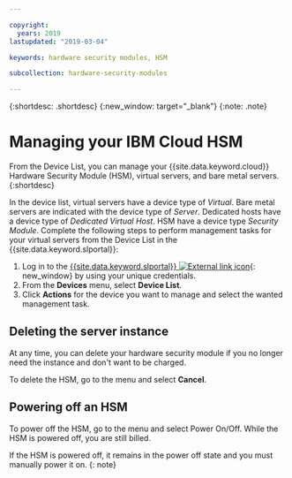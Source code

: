 ```yaml
---

copyright:
  years: 2019
lastupdated: "2019-03-04"

keywords: hardware security modules, HSM

subcollection: hardware-security-modules

---
```


{:shortdesc: .shortdesc}
{:new_window: target="_blank"}
{:note: .note}

# Managing your IBM Cloud HSM

From the Device List, you can manage your {{site.data.keyword.cloud}} Hardware Security Module (HSM), virtual servers, and bare metal servers.
{:shortdesc}

In the device list, virtual servers have a device type of *Virtual*. Bare metal servers are indicated with the device type of *Server*. Dedicated hosts have a device type of *Dedicated Virtual Host*. HSM have a device type *Security Module*.
Complete the following steps to perform management tasks for your virtual servers from the Device List in the {{site.data.keyword.slportal}}:  
1. Log in to the [{{site.data.keyword.slportal}} ![External link icon](../../icons/launch-glyph.svg "External link icon")](https://control.softlayer.com/){: new_window} by using your unique credentials.
2. From the **Devices** menu, select **Device List**.
3. Click **Actions** for the device you want to manage and select the wanted management task.

## Deleting the server instance

At any time, you can delete your hardware security module if you no longer need the instance and don't want to be charged.

To delete the HSM, go to the menu and select **Cancel**.

## Powering off an HSM

To power off the HSM, go to the menu and select Power On/Off. While the HSM is powered off, you are still billed.

If the HSM is powered off, it remains in the power off state and you must manually power it on.
{: note}
